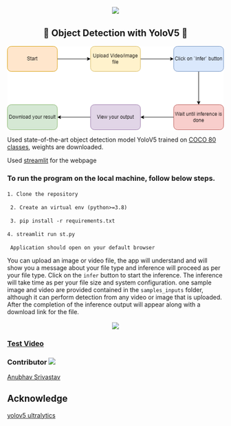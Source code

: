<p align="center">
<img src="https://forthebadge.com/images/badges/made-with-python.svg" >
</p>


<h2 align="center">
 🤖 Object Detection with YoloV5 🤖 
 </h2>

<p align="center">
<img align="center" src="diagram_yolo.png" >
</p>

Used state-of-the-art object detection model YoloV5   trained on [COCO 80 classes](https://github.com/ultralytics/yolov5/blob/master/data/coco.yaml), weights are downloaded. 

Used [streamlit](https://streamlit.io/) for the webpage

### To run the program on the local machine, follow below steps.
``` 1. Clone the repository ```

``` 2. Create an virtual env (python>=3.8)```

``` 3. pip install -r requirements.txt``` 

``` 4. streamlit run st.py ```

``` Application should open on your default browser```


You can upload an image or video file, the app will understand and will show you a message about your file type and inference will proceed as per your file type. Click on the `infer` button to start the inference. The inference will take time as per your file size and system configuration.
one sample image and video are provided contained in the `samples_inputs` folder, although it can perform detection from any video or image that is uploaded.
After the completion of the inference output will appear along with a download link for the file.


<p align="center">
<img align="center" src="scrren.jpg" >
</p>

### [Test Video](https://www.youtube.com/watch?v=lLWXCNhjrUA&ab_channel=SubhabrataNath)

### Contributor <img src="https://media3.giphy.com/media/1wrgDc6j07hAlM7Jml/giphy.gif?cid=790b7611e3af35beee6df1266c31edcabc53abfbbb82854c&rid=giphy.gif&ct=g" width="30"> 

[Anubhav Srivastav](https://www.linkedin.com/in/anubhav-srivastav-466a42194/)

## Acknowledge 
[yolov5 ultralytics](https://github.com/ultralytics/yolov5) 
